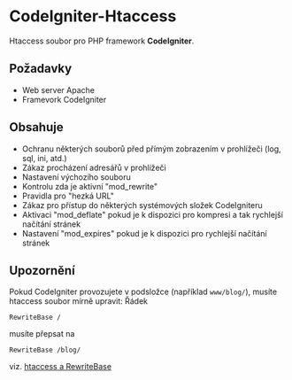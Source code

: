 CodeIgniter-Htaccess
====================

Htaccess soubor pro PHP framework **CodeIgniter**.

Požadavky
---------

* Web server Apache
* Framevork CodeIgniter


Obsahuje
--------

* Ochranu některých souborů před přímým zobrazením v prohlížeči (log, sql, ini, atd.)
* Zákaz procházení adresářů v prohlížeči
* Nastavení výchozího souboru
* Kontrolu zda je aktivní "mod_rewrite"
* Pravidla pro "hezká URL"
* Zákaz pro přístup do některých systémových složek CodeIgniteru
* Aktivaci "mod_deflate" pokud je k dispozici pro kompresi a tak rychlejší načítání stránek
* Nastavení "mod_expires" pokud je k dispozici pro rychlejší načítání stránek

Upozornění
----------

Pokud CodeIgniter provozujete v podsložce (například `www/blog/`), musíte htaccess soubor mírně upravit:
Řádek

```
RewriteBase /
```
musíte přepsat na

```
RewriteBase /blog/
```
viz. [htaccess a RewriteBase](https://www.google.com/search?q=htaccess+rewritebase)
